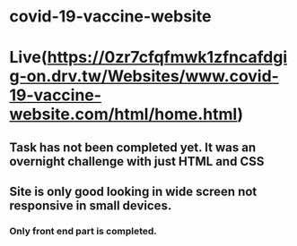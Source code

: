 # covid-19-vaccine-website
# Live(https://0zr7cfqfmwk1zfncafdgig-on.drv.tw/Websites/www.covid-19-vaccine-website.com/html/home.html)
## Task has not been completed yet. It was an overnight challenge with just HTML and CSS
## Site is only good looking in wide screen not responsive in small devices.
### Only front end part is completed.
